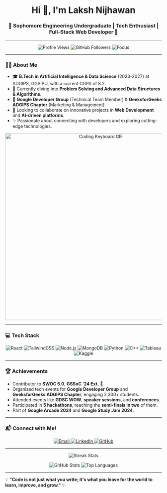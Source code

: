 <h1 align="center">Hi 👋, I'm Laksh Nijhawan</h1>
<h3 align="center">🚀 Sophomore Engineering Undergraduate | Tech Enthusiast | Full-Stack Web Developer 🎨</h3>


---

<p align="center">
  <img src="https://komarev.com/ghpvc/?username=laksh2005&style=flat-square" alt="Profile Views"/>
  <img src="https://img.shields.io/github/followers/laksh2005?label=Followers&style=flat-square" alt="GitHub Followers"/>
  <img src="https://img.shields.io/badge/Focus-Web%20Development%20%26%20DSA-blueviolet?style=flat-square" alt="Focus"/>
</p>

---

### 👩‍💻 About Me  

- 🎓 **B.Tech in Artificial Intelligence & Data Science** (2023-2027) at ADGIPS, GGSIPU, with a current CGPA of 8.2.  
- 🌱 Currently diving into **Problem Solving and Advanced Data Structures & Algorithms**.  
- 💼 **Google Developer Group** (Technical Team Member) & **GeeksforGeeks ADGIPS Chapter** (Marketing & Management).  
- 🤝 Looking to collaborate on innovative projects in **Web Development** and **AI-driven platforms**.  
- ✨ Passionate about connecting with developers and exploring cutting-edge technologies.  

<p align="center">
  <img src="https://user-images.githubusercontent.com/74038190/225813708-98b745f2-7d22-48cf-9150-083f1b00d6c9.gif" alt="Coding Keyboard GIF" width="600"/>
</p>

---

### 💻 Tech Stack  

<p align="center">
  <img src="https://img.shields.io/badge/Frontend-React-blue?style=for-the-badge&logo=react" alt="React"/>
  <img src="https://img.shields.io/badge/Frontend-TailwindCSS-blueviolet?style=for-the-badge&logo=tailwindcss" alt="TailwindCSS"/>
  <img src="https://img.shields.io/badge/Backend-Node.js-green?style=for-the-badge&logo=node.js" alt="Node.js"/>
  <img src="https://img.shields.io/badge/Database-MongoDB-brightgreen?style=for-the-badge&logo=mongodb" alt="MongoDB"/>
  <img src="https://img.shields.io/badge/Programming-Python-blue?style=for-the-badge&logo=python" alt="Python"/>
  <img src="https://img.shields.io/badge/Programming-C%2FC++-yellowgreen?style=for-the-badge&logo=cplusplus" alt="C++"/>
  <img src="https://img.shields.io/badge/Tools-Tableau-orange?style=for-the-badge&logo=tableau" alt="Tableau"/>
  <img src="https://img.shields.io/badge/Tools-Kaggle-blue?style=for-the-badge&logo=kaggle" alt="Kaggle"/>
</p>

---

### 🏆 Achievements  

- Contributor to **SWOC 5.0**, **GSSoC '24 Ext.** 🌟  
- Organized tech events for **Google Developer Group** and **GeeksforGeeks ADGIPS Chapter**, engaging 2,300+ students.  
- Attended events like **GDSC WOW**, **speaker sessions**, and **conferences**.  
- Participated in **5 hackathons**, reaching the **semi-finals in two** of them.  
- Part of **Google Arcade 2024** and **Google Study Jam 2024**.  

---

### 📬 Connect with Me!  

<p align="center">
  <a href="mailto:lakshnijhawan18@gmail.com">
    <img src="https://img.shields.io/badge/Email-lakshnijhawan18@gmail.com-red?style=for-the-badge&logo=gmail" alt="Email"/>
  </a>
  <a href="https://www.linkedin.com/in/laksh-nijhawan-576888280/">
    <img src="https://img.shields.io/badge/LinkedIn-Laksh%20Nijhawan-blue?style=for-the-badge&logo=linkedin" alt="LinkedIn"/>
  </a>
  <a href="https://github.com/laksh2005">
    <img src="https://img.shields.io/badge/GitHub-laksh2005-black?style=for-the-badge&logo=github" alt="GitHub"/>
  </a>
</p>

---

<p align="center">
  <img src="https://github-readme-streak-stats.herokuapp.com/?user=laksh2005&theme=radical" alt="Streak Stats"/>
</p>

<p align="center">
  <img src="https://github-readme-stats.vercel.app/api?username=laksh2005&show_icons=true&theme=radical" alt="GitHub Stats"/>
  <img src="https://github-readme-stats.vercel.app/api/top-langs?username=laksh2005&layout=compact&theme=radical" alt="Top Languages"/>
</p>

---

💡 **"Code is not just what you write; it's what you leave for the world to learn, improve, and grow."** ✨


  


